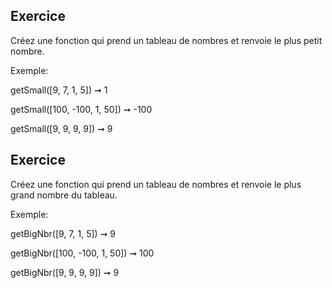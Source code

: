 
## Exercice

Créez une fonction qui prend un tableau de nombres et renvoie le plus petit nombre.

Exemple:

getSmall([9, 7, 1, 5]) ➞ 1

getSmall([100, -100, 1, 50]) ➞ -100

getSmall([9, 9, 9, 9]) ➞ 9

## Exercice

Créez une fonction qui prend un tableau de nombres et renvoie le plus grand nombre du tableau.

Exemple:

getBigNbr([9, 7, 1, 5]) ➞ 9

getBigNbr([100, -100, 1, 50]) ➞ 100

getBigNbr([9, 9, 9, 9]) ➞ 9